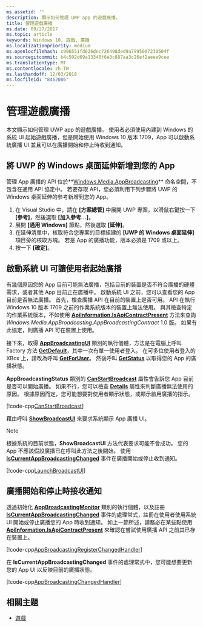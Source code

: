 ```yaml
---
ms.assetid: ''
description: 顯示如何管理 UWP app 的遊戲廣播。
title: 管理遊戲廣播
ms.date: 09/27/2017
ms.topic: article
keywords: Windows 10, 遊戲, 廣播
ms.localizationpriority: medium
ms.openlocfilehash: c906551fd626dec726498ded9a7995007230504f
ms.sourcegitcommit: b4c502d69a13340f6e3c887aa3c26ef2aeee9cee
ms.translationtype: MT
ms.contentlocale: zh-TW
ms.lasthandoff: 12/03/2018
ms.locfileid: "8462086"
---
```

# <a name="manage-game-broadcasting"></a>管理遊戲廣播
本文顯示如何管理 UWP app 的遊戲廣播。 使用者必須使用內建到 Windows 的系統 UI 起始遊戲廣播，但是開始使用 Windows 10 版本 1709，App 可以啟動系統廣播 UI 並且可以在廣播開始和停止時收到通知。

## <a name="add-the-windows-desktop-extensions-for-the-uwp-to-your-app"></a>將 UWP 的 Windows 桌面延伸新增到您的 App
管理 App 廣播的 API 位於**[Windows.Media.AppBroadcasting](https://docs.microsoft.com/uwp/api/windows.media.appbroadcasting)** 命名空間，不包含在通用 API 協定中。 若要存取 API，您必須利用下列步驟將 UWP 的 Windows 桌面延伸的參考新增到您的 App。

1. 在 Visual Studio 中，請在 **\[方案總管\]** 中展開 UWP 專案，以滑鼠右鍵按一下 **\[參考\]**，然後選取 **\[加入參考...\]**。 
2. 展開 **\[通用 Windows\]** 節點，然後選取 **\[延伸\]**。
3. 在延伸清單中，核取符合您專案的目標組建的 **\[UWP 的 Windows 桌面延伸\]** 項目旁的核取方塊。 若是 App 的廣播功能，版本必須是 1709 或以上。
4. 按一下 **\[確定\]**。

## <a name="launch-the-system-ui-to-allow-the-user-to-initiate-broadcasting"></a>啟動系統 UI 可讓使用者起始廣播
有幾個原因您的 App 目前可能無法廣播，包括目前的裝置是否不符合廣播的硬體需求，或者其他 App 目前正在廣播中。 啟動系統 UI 之前，您可以查看您的 App 目前是否無法廣播。 首先，檢查廣播 API 在目前的裝置上是否可用。 API 在執行 Windows 10 版本 1709 之前的作業系統版本的裝置上無法使用。 與其檢查特定的作業系統版本，不如使用 **[ApiInformation.IsApiContractPresent](https://docs.microsoft.com/uwp/api/windows.foundation.metadata.apiinformation.isapicontractpresent)** 方法來查詢 *Windows.Media.AppBroadcasting.AppBroadcastingContract* 1.0 版。 如果有此協定，則廣播 API 可在裝置上使用。

接下來，取得 **[AppBroadcastingUI](https://docs.microsoft.com/uwp/api/windows.media.appbroadcasting.appbroadcastingui)** 類別的執行個體，方法是在電腦上呼叫 Factory 方法 **[GetDefault](https://docs.microsoft.com/uwp/api/windows.media.appbroadcasting.appbroadcastingui.GetDefault)**，其中一次有單一使用者登入。 在可多位使用者登入的 XBox 上，請改為呼叫 **[GetForUser](https://docs.microsoft.com/uwp/api/windows.media.appbroadcasting.appbroadcastingui.getforuser)**。 然後呼叫 **[GetStatus](https://docs.microsoft.com/uwp/api/windows.media.appbroadcasting.appbroadcastingui.GetStatus)** 以取得您的 App 的廣播狀態。

**AppBroadcastingStatus** 類別的 **[CanStartBroadcast](https://docs.microsoft.com/uwp/api/windows.media.appbroadcasting.appbroadcastingstatus.CanStartBroadcast)** 屬性會告訴您 App 目前是否可以開始廣播。 如果不行，您可以檢查 **[Details](https://docs.microsoft.com/uwp/api/windows.media.appbroadcasting.appbroadcastingstatus.Details)** 屬性來判斷廣播無法使用的原因。 根據原因而定，您可能想要對使用者顯示狀態，或顯示啟用廣播的指示。

[!code-cpp[CanStartBroadcast](./code/AppBroadcast/cpp/AppBroadcastExampleApp/App.cpp#SnippetCanStartBroadcast)]

藉由呼叫 **[ShowBroadcastUI](https://docs.microsoft.com/uwp/api/windows.media.appbroadcasting.appbroadcastingui.ShowBroadcastUI)** 來要求系統顯示 App 廣播 UI。

> [!NOTE] 
> 根據系統的目前狀態，**ShowBroadcastUI** 方法代表要求可能不會成功。 您的 App 不應該假設廣播已在呼叫此方法之後開始。 使用 **[IsCurrentAppBroadcastingChanged](https://docs.microsoft.com/uwp/api/windows.media.appbroadcasting.appbroadcastingmonitor.IsCurrentAppBroadcastingChanged)** 事件在廣播開始或停止收到通知。

[!code-cpp[LaunchBroadcastUI](./code/AppBroadcast/cpp/AppBroadcastExampleApp/App.cpp#SnippetLaunchBroadcastUI)]

## <a name="receive-notifications-when-broadcasting-starts-and-stops"></a>廣播開始和停止時接收通知
透過初始化 **[AppBroadcastingMonitor](https://docs.microsoft.com/uwp/api/windows.media.appbroadcasting.appbroadcastingmonitor)** 類別的執行個體，以及註冊 **[IsCurrentAppBroadcastingChanged](https://docs.microsoft.com/uwp/api/windows.media.appbroadcasting.appbroadcastingmonitor.IsCurrentAppBroadcastingChanged)** 事件的處理常式，註冊在使用者使用系統 UI 開始或停止廣播您的 App 時收到通知。 如上一節所述，請務必在某些點使用 **[ApiInformation.IsApiContractPresent](https://docs.microsoft.com/uwp/api/windows.foundation.metadata.apiinformation.isapicontractpresent)** 來確認在嘗試使用廣播 API 之前其已存在裝置上。 

[!code-cpp[AppBroadcastingRegisterChangedHandler](./code/AppBroadcast/cpp/AppBroadcastExampleApp/App.cpp#SnippetAppBroadcastingRegisterChangedHandler)]

在 **IsCurrentAppBroadcastingChanged** 事件的處理常式中，您可能想要更新您的 App UI 以反映目前的廣播狀態。

[!code-cpp[AppBroadcastingChangedHandler](./code/AppBroadcast/cpp/AppBroadcastExampleApp/App.cpp#SnippetAppBroadcastingChangedHandler)]

## <a name="related-topics"></a>相關主題

* [遊戲](index.md)

 

 




